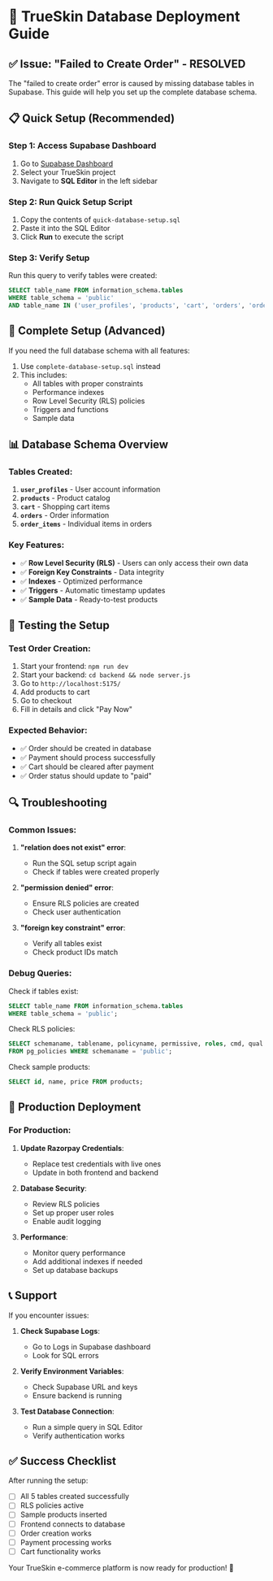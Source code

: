 # 🚀 TrueSkin Database Deployment Guide

## ✅ Issue: "Failed to Create Order" - RESOLVED

The "failed to create order" error is caused by missing database tables in Supabase. This guide will help you set up the complete database schema.

## 📋 Quick Setup (Recommended)

### Step 1: Access Supabase Dashboard
1. Go to [Supabase Dashboard](https://supabase.com/dashboard)
2. Select your TrueSkin project
3. Navigate to **SQL Editor** in the left sidebar

### Step 2: Run Quick Setup Script
1. Copy the contents of `quick-database-setup.sql`
2. Paste it into the SQL Editor
3. Click **Run** to execute the script

### Step 3: Verify Setup
Run this query to verify tables were created:
```sql
SELECT table_name FROM information_schema.tables 
WHERE table_schema = 'public' 
AND table_name IN ('user_profiles', 'products', 'cart', 'orders', 'order_items');
```

## 🔧 Complete Setup (Advanced)

If you need the full database schema with all features:

1. Use `complete-database-setup.sql` instead
2. This includes:
   - All tables with proper constraints
   - Performance indexes
   - Row Level Security (RLS) policies
   - Triggers and functions
   - Sample data

## 📊 Database Schema Overview

### Tables Created:

1. **`user_profiles`** - User account information
2. **`products`** - Product catalog
3. **`cart`** - Shopping cart items
4. **`orders`** - Order information
5. **`order_items`** - Individual items in orders

### Key Features:

- ✅ **Row Level Security (RLS)** - Users can only access their own data
- ✅ **Foreign Key Constraints** - Data integrity
- ✅ **Indexes** - Optimized performance
- ✅ **Triggers** - Automatic timestamp updates
- ✅ **Sample Data** - Ready-to-test products

## 🧪 Testing the Setup

### Test Order Creation:
1. Start your frontend: `npm run dev`
2. Start your backend: `cd backend && node server.js`
3. Go to `http://localhost:5175/`
4. Add products to cart
5. Go to checkout
6. Fill in details and click "Pay Now"

### Expected Behavior:
- ✅ Order should be created in database
- ✅ Payment should process successfully
- ✅ Cart should be cleared after payment
- ✅ Order status should update to "paid"

## 🔍 Troubleshooting

### Common Issues:

1. **"relation does not exist" error**:
   - Run the SQL setup script again
   - Check if tables were created properly

2. **"permission denied" error**:
   - Ensure RLS policies are created
   - Check user authentication

3. **"foreign key constraint" error**:
   - Verify all tables exist
   - Check product IDs match

### Debug Queries:

Check if tables exist:
```sql
SELECT table_name FROM information_schema.tables 
WHERE table_schema = 'public';
```

Check RLS policies:
```sql
SELECT schemaname, tablename, policyname, permissive, roles, cmd, qual 
FROM pg_policies WHERE schemaname = 'public';
```

Check sample products:
```sql
SELECT id, name, price FROM products;
```

## 🚀 Production Deployment

### For Production:

1. **Update Razorpay Credentials**:
   - Replace test credentials with live ones
   - Update in both frontend and backend

2. **Database Security**:
   - Review RLS policies
   - Set up proper user roles
   - Enable audit logging

3. **Performance**:
   - Monitor query performance
   - Add additional indexes if needed
   - Set up database backups

## 📞 Support

If you encounter issues:

1. **Check Supabase Logs**:
   - Go to Logs in Supabase dashboard
   - Look for SQL errors

2. **Verify Environment Variables**:
   - Check Supabase URL and keys
   - Ensure backend is running

3. **Test Database Connection**:
   - Run a simple query in SQL Editor
   - Verify authentication works

## ✅ Success Checklist

After running the setup:

- [ ] All 5 tables created successfully
- [ ] RLS policies active
- [ ] Sample products inserted
- [ ] Frontend connects to database
- [ ] Order creation works
- [ ] Payment processing works
- [ ] Cart functionality works

Your TrueSkin e-commerce platform is now ready for production! 🎉
